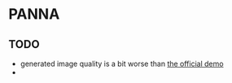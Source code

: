 # PANNA

## TODO
- generated image quality is a bit worse than [the official demo](https://huggingface.co/spaces/stabilityai/stable-diffusion-3-medium)
- 

